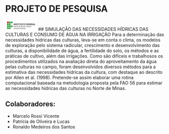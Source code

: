 # PROJETO DE PESQUISA
<img src="https://github.com/Hidrovales/Balanco_Hidrico/blob/main/Figuras/salinas_horizontal_jpg.jpg?raw=true" width="100"/>
## SIMULAÇÃO DAS NECESSIDADES HÍDRICAS DAS CULTURAS E CONSUMO DE ÁGUA NA IRRIGAÇÃO
Para a determinação das necessidades hídricas das culturas, leva-se em conta o clima, os modelos de exploração pelo sistema radicular, crescimento e desenvolvimento das culturas, a disponibilidade de água, a fertilidade do solo, os métodos e as práticas de cultivo, além das irrigações. Como são difíceis e trabalhosos os procedimentos utilizados na avaliação direta do aproveitamento da água pelas culturas no campo, foram desenvolvidos diversos métodos para a estimativa das necessidades hídricas da cultura, com destaque ao descrito por Allen et al. (1998). Pretende-se assim elaborar uma rotina computacional baseada na metodologia proposta pela FAO 56 para estimar as necessidades hídricas das culturas no Norte de Minas.

## Colaboradores:

- Marcelo Rossi Vicente
- Patrícia de Oliveira e Lucas
- Ronaldo Medeiros dos Santos
